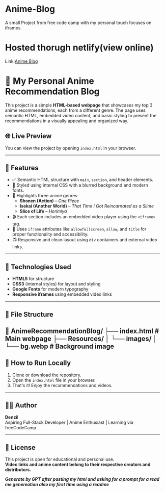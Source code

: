 # Anime-Blog
A small Project from free code camp with my personal touch focuses on iframes.

# Hosted thorugh netlify(view online)
Link:[Anime Blog]()

# 🎥 My Personal Anime Recommendation Blog

This project is a simple **HTML-based webpage** that showcases my top 3 anime recommendations, each from a different genre. The page uses semantic HTML, embedded video content, and basic styling to present the recommendations in a visually appealing and organized way.

## 🌐 Live Preview
You can view the project by opening `index.html` in your browser.

---

## 📌 Features

- ✅ Semantic HTML structure with `main`, `section`, and header elements.
- 🎨 Styled using internal CSS with a blurred background and modern fonts.
- 🧠 Highlights three anime genres:
  - **Shonen (Action)** – *One Piece*
  - **Isekai (Another World)** – *That Time I Got Reincarnated as a Slime*
  - **Slice of Life** – *Horimiya*
- 🎬 Each section includes an embedded video player using the `<iframe>` tag.
- 🔗 Uses `iframe` attributes like `allowfullscreen`, `allow`, and `title` for proper functionality and accessibility.
- 📺 Responsive and clean layout using `div` containers and external video links.

---

## 🧰 Technologies Used

- **HTML5** for structure
- **CSS3** (internal styles) for layout and styling
- **Google Fonts** for modern typography
- **Responsive iframes** using embedded video links

---

## 📁 File Structure
📁 AnimeRecommendationBlog/
├── index.html # Main webpage
├── Resources/
│ └── images/
│ └── bg.webp # Background image
---

## 🚀 How to Run Locally

1. Clone or download the repository.
2. Open the `index.html` file in your browser.
3. That's it! Enjoy the recommendations and videos.

---

## 🧑‍💻 Author

**Denzil**  
Aspiring Full-Stack Developer | Anime Enthusiast | Learning via freeCodeCamp

---

## 📝 License

This project is open for educational and personal use.  
**Video links and anime content belong to their respective creators and distributors.**

***Generate by GPT after pasting my html and asking for a prompt for a read me genereation also my first time using a readme***
